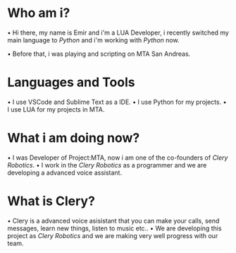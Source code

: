 # Who am i?

• Hi there, my name is Emir and i'm a LUA Developer, i recently switched my main language to *Python* and i'm working with *Python* now.

• Before that, i was playing and scripting on MTA San Andreas.

# Languages and Tools

• I use VSCode and Sublime Text as a IDE.
• I use Python for my projects.
• I use LUA for my projects in MTA.

# What i am doing now?

• I was Developer of Project:MTA, now i am one of the co-founders of *Clery Robotics*.
• I work in the *Clery Robotics* as a programmer and we are developing a advanced voice assistant. 

# What is Clery?

• Clery is a advanced voice asisistant that you can make your calls, send messages, learn new things, listen to music etc..
• We are developing this project as *Clery Robotics* and we are making very well progress with our team.
